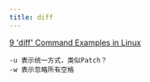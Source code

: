 ```yaml
---
title: diff
---
```


[9 'diff' Command Examples in Linux](https://www.linuxtechi.com/diff-command-examples-linux/)

```
-u 表示统一方式，类似Patch？
-w 表示忽略所有空格
```